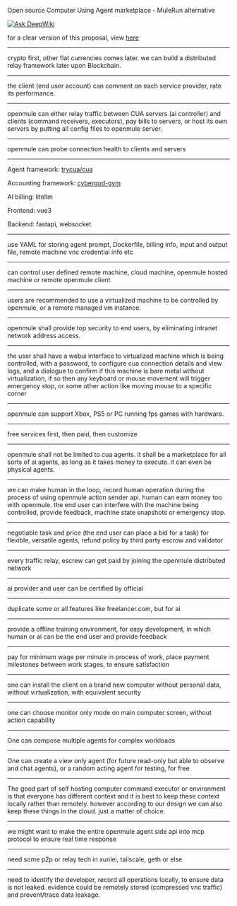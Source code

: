 Open source Computer Using Agent marketplace - MuleRun alternative

[![Ask DeepWiki](https://deepwiki.com/badge.svg)](https://deepwiki.com/James4Ever0/openmule)

for a clear version of this proposal, view [here](https://github.com/James4Ever0/openmule/blob/main/AI_Rearranged_Proposal.md)

---

crypto first, other flat currencies comes later. we can build a distributed relay framework later upon Blockchain.

---

the client (end user account) can comment on each service provider, rate its performance.

---

openmule can either relay traffic between CUA servers (ai controller) and clients (command receivers, executors), pay bills to servers, or host its own servers by putting all config files to openmule server.

---

openmule can probe connection health to clients and servers

---

Agent framework: [trycua/cua](https://github.com/trycua/cua)

Accounting framework: [cybergod-gym](https://github.com/James4Ever0/agi_computer_control/tree/master/gym-primitives%2Fcybergod)

AI billing: litellm

Frontend: vue3

Backend: fastapi, websocket

---

use YAML for storing agent prompt, Dockerfile, billing info, input and output file, remote machine vnc credential info etc


---

can control user defined remote machine, cloud machine, openmule hosted machine or remote openmule client

---

users are recommended to use a virtualized machine to be controlled by openmule, or a remote managed vm instance.

---

openmule shall provide top security to end users, by eliminating intranet network address access.

---

the user shall have a webui interface to virtualized machine which is being controlled, with a password, to configure cua connection details and view logs, and a dialogue to confirm if this machine is bare metal without virtualization, if so then any keyboard or mouse movement will trigger emergency stop, or some other action like moving mouse to a specific corner

---

openmule can support Xbox, PS5 or PC running fps games with hardware.

---

free services first, then paid, then customize

---

openmule shall not be limited to cua agents. it shall be a marketplace for all sorts of ai agents, as long as it takes money to execute. it can even be physical agents.

---

we can make human in the loop, record human operation during the process of using openmule action sender api. human can earn money too with openmule. the end user can interfere with the machine being controlled, provide feedback, machine state snapshots or emergency stop.

---

negotiable task and price (the end user can place a bid for a task) for flexible, versatile agents, refund policy by third party escrow and validator 


---

every traffic relay, escrew can get paid by joining the openmule distributed network

---

ai provider and user can be certified by official

---

duplicate some or all features like freelancer.com, but for ai

---

provide a offline training environment, for easy development, in which human or ai can be the end user and provide feedback

---

pay for minimum wage per minute in process of work, place payment milestones between work stages, to ensure satisfaction

---

one can install the client on a brand new computer without personal data, without virtualization, with equivalent security

---

one can choose monitor only mode on main computer screen, without action capability

---

One can compose multiple agents for complex workloads

---

One can create a view only agent (for future read-only but able to observe and chat agents), or a random acting agent for testing, for free

---

The good part of self hosting computer command executor or environment is that everyone has different context and it is best to keep these context locally rather than remotely. however according to our design we can also keep these things in the cloud. just a matter of choice.

---

we might want to make the entire openmule agent side api into mcp protocol to ensure real time response

---

need some p2p or relay tech in xunlei, tailscale, geth or else

---

need to identify the developer, record all operations locally, to ensure data is not leaked. evidence could be remotely stored (compressed vnc traffic) and prevent/trace data leakage.